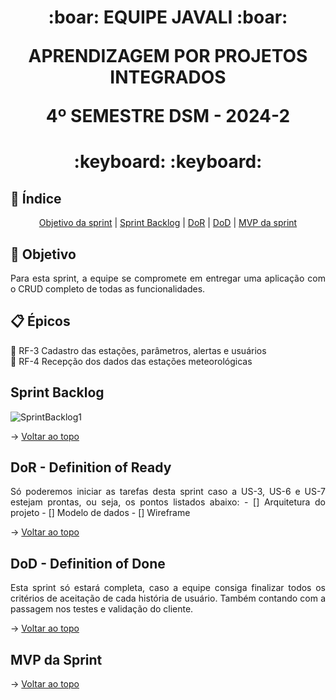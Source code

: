 <span id="topo">
<h1 align='center'>
:boar: EQUIPE JAVALI :boar:

APRENDIZAGEM POR PROJETOS INTEGRADOS

4º SEMESTRE DSM - 2024-2
</h1>

<h1 align='center'> :keyboard:  :keyboard: </h1>

## :mag_right: Índice
<p align='center'>
    <a href="#objetivo">Objetivo da sprint</a> | 
    <a href="#backlog">Sprint Backlog</a> |
    <a href="#dor">DoR</a> |
    <a href="#dod">DoD</a> |
    <a href="#mvp">MVP da sprint</a> 
</p>

<span id='objetivo'>

## :dart: Objetivo
<p align='justify'>
    Para esta sprint, a equipe se compromete em entregar uma aplicação com o CRUD completo de todas as funcionalidades.
</p>


<span id='backlog'>

## :clipboard: Épicos     
:pushpin: RF-3 Cadastro das estações, parâmetros, alertas e usuários     
:pushpin: RF-4 Recepção dos dados das estações meteorológicas

## Sprint Backlog

![SprintBacklog1](https://github.com/user-attachments/assets/a68e3fca-eaa7-4aea-9b60-ad81668fff4d)

→ [Voltar ao topo](#topo)


<span id='dor'>

## DoR - Definition of Ready
<p align='justify'>
    Só poderemos iniciar as tarefas desta sprint caso a US-3, US-6 e US-7 estejam prontas, ou seja, os pontos listados abaixo:
    - [] Arquitetura do projeto
    - [] Modelo de dados
    - [] Wireframe
</p>

→ [Voltar ao topo](#topo)  

<span id="dod">

## DoD - Definition of Done
<p align='justify'>
    Esta sprint só estará completa, caso a equipe consiga finalizar todos os critérios de aceitação de cada história de usuário. Também contando com a passagem nos testes e validação do cliente.
</p>

→ [Voltar ao topo](#topo)

<span id="mvp">

## MVP da Sprint



→ [Voltar ao topo](#topo)
